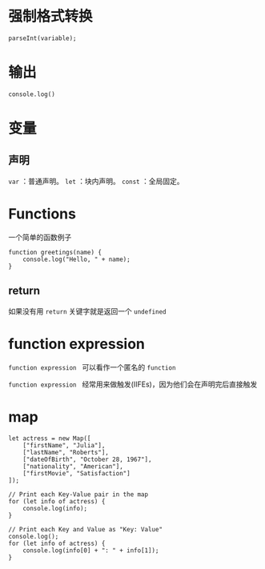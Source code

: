 # 强制格式转换
```
parseInt(variable);
```

# 输出

```
console.log()
```
# 变量
## 声明
`var` ：普通声明。
`let` ：块内声明。
`const` ：全局固定。
# Functions
一个简单的函数例子
```
function greetings(name) {
    console.log("Hello, " + name);
}
```
## return 
如果没有用 `return` 关键字就是返回一个 `undefined`

# function expression 
`function expression ` 可以看作一个匿名的 `function` 

`function expression ` 经常用来做触发(IIFEs)，因为他们会在声明完后直接触发

# map
```
let actress = new Map([
    ["firstName", "Julia"],
    ["lastName", "Roberts"],
    ["dateOfBirth", "October 28, 1967"],
    ["nationality", "American"],
    ["firstMovie", "Satisfaction"]
]);

// Print each Key-Value pair in the map
for (let info of actress) {
    console.log(info);
}

// Print each Key and Value as "Key: Value"
console.log();
for (let info of actress) {
    console.log(info[0] + ": " + info[1]);
}
```